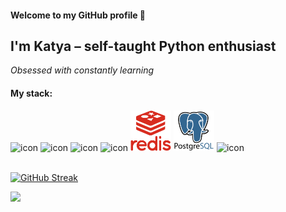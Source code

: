 <h4>Welcome to my GitHub profile 🌸</h4>
<h2>I'm Katya – self-taught Python enthusiast</h2>

<i>Obsessed with constantly learning</i>

<h4>My stack:</h4>
<div>
  <img src="https://techstack-generator.vercel.app/python-icon.svg" title="Python" alt="icon" width="65" height="65" />
  <img src="https://techstack-generator.vercel.app/django-icon.svg" title="Django" alt="icon" width="65" height="65" />
  <img src="https://techstack-generator.vercel.app/restapi-icon.svg" title="Django" alt="icon" width="65" height="65" />
  <img src="https://docs.aiogram.dev/en/dev-3.x/_static/logo.png" title="Aiogram" alt="icon" width="65" height="65" />
  <img src="https://github.com/devicons/devicon/blob/master/icons/redis/redis-plain-wordmark.svg" title="Redis" alt="icon" width="65" height="65" />
  <img src="https://github.com/devicons/devicon/blob/master/icons/postgresql/postgresql-original-wordmark.svg" title="PostgreSQL" alt="icon" width="65" height="65" />
  <img src="https://techstack-generator.vercel.app/docker-icon.svg" title="Docker" alt="icon" width="65" height="65" />
  
</div>
<br>

<a href="https://git.io/streak-stats"><img src="https://github-readme-streak-stats.herokuapp.com?user=kkhitalenko&theme=tokyonight-duo&date_format=%5BY%20%5DM%20j&card_width=40&card_height=40" alt="GitHub Streak" /></a>
<br>

<img src="https://komarev.com/ghpvc/?username=kkhitalenko&abbreviated=true&color=C71585" />
